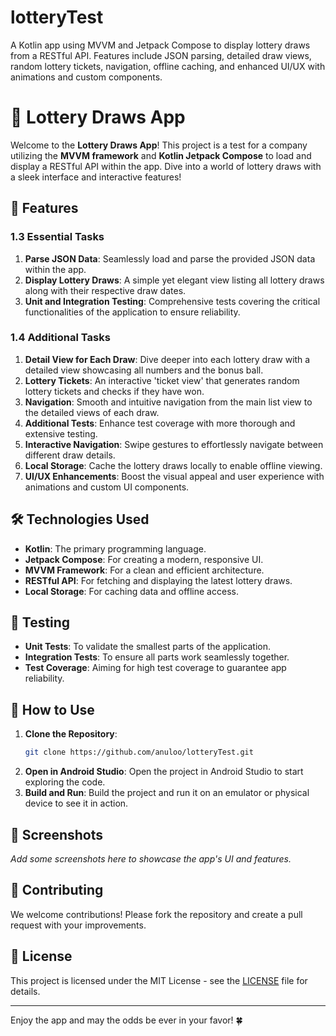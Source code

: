 # lotteryTest
A Kotlin app using MVVM and Jetpack Compose to display lottery draws from a RESTful API. Features include JSON parsing, detailed draw views, random lottery tickets, navigation, offline caching, and enhanced UI/UX with animations and custom components.


# 🎲 Lottery Draws App

Welcome to the **Lottery Draws App**! This project is a test for a company utilizing the **MVVM framework** and **Kotlin Jetpack Compose** to load and display a RESTful API within the app. Dive into a world of lottery draws with a sleek interface and interactive features!

## 🚀 Features

### 1.3 Essential Tasks

1. **Parse JSON Data**: Seamlessly load and parse the provided JSON data within the app.
2. **Display Lottery Draws**: A simple yet elegant view listing all lottery draws along with their respective draw dates.
3. **Unit and Integration Testing**: Comprehensive tests covering the critical functionalities of the application to ensure reliability.

### 1.4 Additional Tasks

1. **Detail View for Each Draw**: Dive deeper into each lottery draw with a detailed view showcasing all numbers and the bonus ball.
2. **Lottery Tickets**: An interactive 'ticket view' that generates random lottery tickets and checks if they have won.
3. **Navigation**: Smooth and intuitive navigation from the main list view to the detailed views of each draw.
4. **Additional Tests**: Enhance test coverage with more thorough and extensive testing.
5. **Interactive Navigation**: Swipe gestures to effortlessly navigate between different draw details.
6. **Local Storage**: Cache the lottery draws locally to enable offline viewing.
7. **UI/UX Enhancements**: Boost the visual appeal and user experience with animations and custom UI components.

## 🛠 Technologies Used

- **Kotlin**: The primary programming language.
- **Jetpack Compose**: For creating a modern, responsive UI.
- **MVVM Framework**: For a clean and efficient architecture.
- **RESTful API**: For fetching and displaying the latest lottery draws.
- **Local Storage**: For caching data and offline access.

## 🧪 Testing

- **Unit Tests**: To validate the smallest parts of the application.
- **Integration Tests**: To ensure all parts work seamlessly together.
- **Test Coverage**: Aiming for high test coverage to guarantee app reliability.

## 📲 How to Use

1. **Clone the Repository**:
    ```sh
    git clone https://github.com/anuloo/lotteryTest.git
    ```
2. **Open in Android Studio**: Open the project in Android Studio to start exploring the code.
3. **Build and Run**: Build the project and run it on an emulator or physical device to see it in action.

## 📸 Screenshots

_Add some screenshots here to showcase the app's UI and features._

## 🤝 Contributing

We welcome contributions! Please fork the repository and create a pull request with your improvements.

## 📄 License

This project is licensed under the MIT License - see the [LICENSE](LICENSE) file for details.

---

Enjoy the app and may the odds be ever in your favor! 🍀

